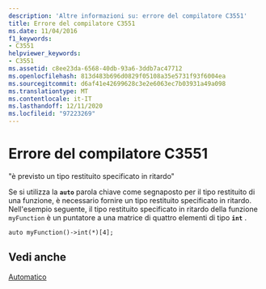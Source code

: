 ```yaml
---
description: 'Altre informazioni su: errore del compilatore C3551'
title: Errore del compilatore C3551
ms.date: 11/04/2016
f1_keywords:
- C3551
helpviewer_keywords:
- C3551
ms.assetid: c8ee23da-6568-40db-93a6-3ddb7ac47712
ms.openlocfilehash: 813d483b696d0829f05108a35e5731f93f6004ea
ms.sourcegitcommit: d6af41e42699628c3e2e6063ec7b03931a49a098
ms.translationtype: MT
ms.contentlocale: it-IT
ms.lasthandoff: 12/11/2020
ms.locfileid: "97223269"
---
```

# <a name="compiler-error-c3551"></a>Errore del compilatore C3551

"è previsto un tipo restituito specificato in ritardo"

Se si utilizza la **`auto`** parola chiave come segnaposto per il tipo restituito di una funzione, è necessario fornire un tipo restituito specificato in ritardo. Nell'esempio seguente, il tipo restituito specificato in ritardo della funzione `myFunction` è un puntatore a una matrice di quattro elementi di tipo **`int`** .

```
auto myFunction()->int(*)[4];
```

## <a name="see-also"></a>Vedi anche

[Automatico](../../cpp/auto-cpp.md)
